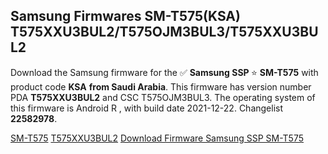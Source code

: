 <h2>Samsung Firmwares SM-T575(KSA) T575XXU3BUL2/T575OJM3BUL3/T575XXU3BUL2</h2>
Download the Samsung firmware for the ✅ <strong>Samsung SSP </strong> ⭐ <strong>SM-T575</strong> with product code <strong>KSA</strong> <strong> from Saudi Arabia</strong>. This firmware has version number PDA <strong>T575XXU3BUL2</strong> and CSC T575OJM3BUL3. The operating system of this firmware is Android R , with build date 2021-12-22. Changelist <strong>22582978</strong>.

[SM-T575](https://samfirm.shop/samsung/model/SM-T575)
[T575XXU3BUL2](https://samfirm.shop/samsung/pda/T575XXU3BUL2)
[Download Firmware Samsung SSP SM-T575](https://samfirm.shop/samsung/firmware/484228)
